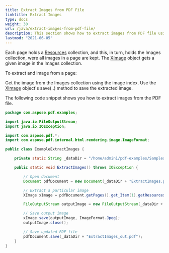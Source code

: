 ```yaml
---
title: Extract Images from PDF File
linktitle: Extract Images
type: docs
weight: 30
url: /java/extract-images-from-pdf-file/
description: This section shows how to extract images from PDF file using Java library.
lastmod: "2021-06-05"
---
```


Each page holds a [Resources](https://reference.aspose.com/pdf/java/com.aspose.pdf/Resources) collection, and this, in turn, holds the Images collection, were all images in a page are kept. The [XImage](https://reference.aspose.com/pdf/java/com.aspose.pdf/XImage) object gets a given image in the Images collection.

To extract and image from a page:

Get the image from the Images collection using the image index.
Use the [XImage](https://reference.aspose.com/pdf/java/com.aspose.pdf/XImage) object's save(..) method to save the extracted image.

The following code snippet shows you how to extract images from the PDF file.

```java
package com.aspose.pdf.examples;

import java.io.FileOutputStream;
import java.io.IOException;

import com.aspose.pdf.*;
import com.aspose.pdf.internal.html.rendering.image.ImageFormat;

public class ExampleExtractImages {

    private static String _dataDir = "/home/admin1/pdf-examples/Samples/";

    public static void ExtractImages() throws IOException {

        // Open document
        Document pdfDocument = new Document(_dataDir + "ExtractImages.pdf");

        // Extract a particular image
        XImage xImage = pdfDocument.getPages().get_Item(1).getResources().getImages().get_Item(1);

        FileOutputStream outputImage = new FileOutputStream(_dataDir + "output.jpg");

        // Save output image
        xImage.save(outputImage, ImageFormat.Jpeg);
        outputImage.close();

        // Save updated PDF file
        pdfDocument.save(_dataDir + "ExtractImages_out.pdf");
    }
}
```